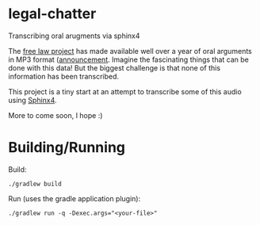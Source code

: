 # legal-chatter
Transcribing oral arugments via sphinx4

The [free law project](https://free.law/) has made available well over a year of oral arguments in MP3 format ([announcement](https://free.law/2014/10/31/announcing-oral-arguments-on-courtlistener/).  Imagine the fascinating things that can be done with this data!  But the biggest challenge is that none of this information has been transcribed.

This project is a tiny start at an attempt to transcribe some of this audio using [Sphinx4](https://github.com/cmusphinx/sphinx4).

More to come soon, I hope :)

# Building/Running
Build:
```
./gradlew build
```
Run (uses the gradle application plugin):
```
./gradlew run -q -Dexec.args="<your-file>"
```


